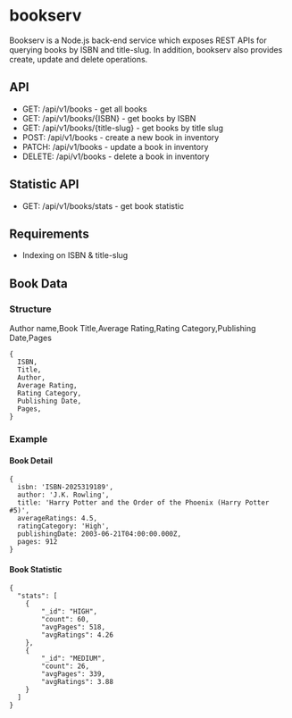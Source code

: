 # bookserv

Bookserv is a Node.js back-end service which exposes REST APIs for querying books by ISBN and title-slug. In addition, bookserv also provides create, update and delete operations.

## API

- GET: /api/v1/books - get all books
- GET: /api/v1/books/{ISBN} - get books by ISBN
- GET: /api/v1/books/{title-slug} - get books by title slug
- POST: /api/v1/books - create a new book in inventory
- PATCH: /api/v1/books - update a book in inventory
- DELETE: /api/v1/books - delete a book in inventory

## Statistic API

- GET: /api/v1/books/stats - get book statistic

## Requirements

- Indexing on ISBN & title-slug

## Book Data

### Structure

Author name,Book Title,Average Rating,Rating Category,Publishing Date,Pages

    {
      ISBN,
      Title,
      Author,
      Average Rating,
      Rating Category,
      Publishing Date,
      Pages,
    }

### Example

#### Book Detail

    {
      isbn: 'ISBN-2025319189',
      author: 'J.K. Rowling',
      title: 'Harry Potter and the Order of the Phoenix (Harry Potter #5)',
      averageRatings: 4.5,
      ratingCategory: 'High',
      publishingDate: 2003-06-21T04:00:00.000Z,
      pages: 912
    }

#### Book Statistic

    {
      "stats": [
        {
            "_id": "HIGH",
            "count": 60,
            "avgPages": 518,
            "avgRatings": 4.26
        },
        {
            "_id": "MEDIUM",
            "count": 26,
            "avgPages": 339,
            "avgRatings": 3.88
        }
      ]
    }
